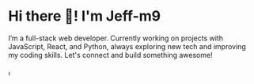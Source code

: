 # Hi there 👋! I'm Jeff-m9
I’m a full-stack web developer. Currently working on projects with JavaScript, React, and Python, always exploring new tech and improving my coding skills. Let's connect and build something awesome!

###

<div align="left">
  <img src="https://github-readme-stats.vercel.app/api/top-langs?username=Jeff-m9&locale=en&hide_title=false&layout=compact&card_width=320&langs_count=5&theme=dracula&hide_border=false" height="10" alt="languages graph"  />
</div>

